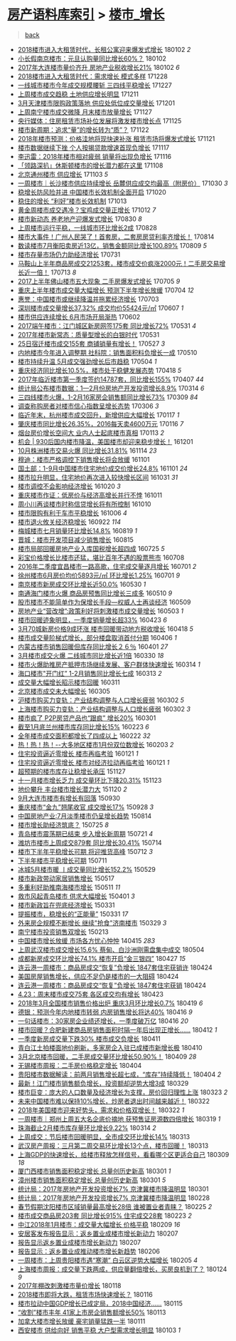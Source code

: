 [房产语料库索引](../../README.md)  > [楼市_增长](楼市_增长.md)
====
> [back](../README.md)

- [2018楼市进入大租赁时代，长租公寓迎来爆发式增长](http://jkwz.applinzi.com/ittc/7054074281317630982.html#2018%E6%A5%BC%E5%B8%82%E8%BF%9B%E5%85%A5%E5%A4%A7%E7%A7%9F%E8%B5%81%E6%97%B6%E4%BB%A3%EF%BC%8C%E9%95%BF%E7%A7%9F%E5%85%AC%E5%AF%93%E8%BF%8E%E6%9D%A5%E7%88%86%E5%8F%91%E5%BC%8F%E5%A2%9E%E9%95%BF) 180102 *2* 
- [小长假南京楼市：元旦认购量同比增长60%？](http://jkwz.applinzi.com/ittc/7054022086903727111.html#%E5%B0%8F%E9%95%BF%E5%81%87%E5%8D%97%E4%BA%AC%E6%A5%BC%E5%B8%82%EF%BC%9A%E5%85%83%E6%97%A6%E8%AE%A4%E8%B4%AD%E9%87%8F%E5%90%8C%E6%AF%94%E5%A2%9E%E9%95%BF60%25%EF%BC%9F) 180102  
- [2017年大连楼市量价齐升 房地产业税收增长21%](http://jkwz.applinzi.com/ittc/7053980449917895690.html#2017%E5%B9%B4%E5%A4%A7%E8%BF%9E%E6%A5%BC%E5%B8%82%E9%87%8F%E4%BB%B7%E9%BD%90%E5%8D%87+%E6%88%BF%E5%9C%B0%E4%BA%A7%E4%B8%9A%E7%A8%8E%E6%94%B6%E5%A2%9E%E9%95%BF21%25) 180102 *6* 
- [2018楼市进入大租赁时代：需求增长 模式多样](http://jkwz.applinzi.com/ittc/7052023095756325904.html#2018%E6%A5%BC%E5%B8%82%E8%BF%9B%E5%85%A5%E5%A4%A7%E7%A7%9F%E8%B5%81%E6%97%B6%E4%BB%A3%EF%BC%9A%E9%9C%80%E6%B1%82%E5%A2%9E%E9%95%BF+%E6%A8%A1%E5%BC%8F%E5%A4%9A%E6%A0%B7) 171228  
- [一线城市楼市今年成交规模腰斩 三四线平稳增长](http://jkwz.applinzi.com/ittc/7051688139037344784.html#%E4%B8%80%E7%BA%BF%E5%9F%8E%E5%B8%82%E6%A5%BC%E5%B8%82%E4%BB%8A%E5%B9%B4%E6%88%90%E4%BA%A4%E8%A7%84%E6%A8%A1%E8%85%B0%E6%96%A9+%E4%B8%89%E5%9B%9B%E7%BA%BF%E5%B9%B3%E7%A8%B3%E5%A2%9E%E9%95%BF) 171227  
- [上周楼市成交趋稳 土地供应增长明显](http://jkwz.applinzi.com/ittc/7045746081512555536.html#%E4%B8%8A%E5%91%A8%E6%A5%BC%E5%B8%82%E6%88%90%E4%BA%A4%E8%B6%8B%E7%A8%B3+%E5%9C%9F%E5%9C%B0%E4%BE%9B%E5%BA%94%E5%A2%9E%E9%95%BF%E6%98%8E%E6%98%BE) 171211  
- [3月天津楼市限购政策落地 供应处低位成交量增长](http://jkwz.applinzi.com/ittc/7042107480052597776.html#3%E6%9C%88%E5%A4%A9%E6%B4%A5%E6%A5%BC%E5%B8%82%E9%99%90%E8%B4%AD%E6%94%BF%E7%AD%96%E8%90%BD%E5%9C%B0+%E4%BE%9B%E5%BA%94%E5%A4%84%E4%BD%8E%E4%BD%8D%E6%88%90%E4%BA%A4%E9%87%8F%E5%A2%9E%E9%95%BF) 171201  
- [上周南宁楼市成交微降 月末楼市放量增长](http://jkwz.applinzi.com/ittc/7040681254842795024.html#%E4%B8%8A%E5%91%A8%E5%8D%97%E5%AE%81%E6%A5%BC%E5%B8%82%E6%88%90%E4%BA%A4%E5%BE%AE%E9%99%8D+%E6%9C%88%E6%9C%AB%E6%A5%BC%E5%B8%82%E6%94%BE%E9%87%8F%E5%A2%9E%E9%95%BF) 171127  
- [央行媒体：住房租赁市场补位发展将激发楼市增长点](http://jkwz.applinzi.com/ittc/7039791612043985937.html#%E5%A4%AE%E8%A1%8C%E5%AA%92%E4%BD%93%EF%BC%9A%E4%BD%8F%E6%88%BF%E7%A7%9F%E8%B5%81%E5%B8%82%E5%9C%BA%E8%A1%A5%E4%BD%8D%E5%8F%91%E5%B1%95%E5%B0%86%E6%BF%80%E5%8F%91%E6%A5%BC%E5%B8%82%E5%A2%9E%E9%95%BF%E7%82%B9) 171125  
- [楼市新周期：追求“量”的增长转为“质”？](http://jkwz.applinzi.com/ittc/7038711301361107984.html#%E6%A5%BC%E5%B8%82%E6%96%B0%E5%91%A8%E6%9C%9F%EF%BC%9A%E8%BF%BD%E6%B1%82%E2%80%9C%E9%87%8F%E2%80%9D%E7%9A%84%E5%A2%9E%E9%95%BF%E8%BD%AC%E4%B8%BA%E2%80%9C%E8%B4%A8%E2%80%9D%EF%BC%9F) 171122  
- [2018年楼市预测：价格洼地将现快速补涨 租赁市场将爆发式增长](http://jkwz.applinzi.com/ittc/7038459238836339728.html#2018%E5%B9%B4%E6%A5%BC%E5%B8%82%E9%A2%84%E6%B5%8B%EF%BC%9A%E4%BB%B7%E6%A0%BC%E6%B4%BC%E5%9C%B0%E5%B0%86%E7%8E%B0%E5%BF%AB%E9%80%9F%E8%A1%A5%E6%B6%A8+%E7%A7%9F%E8%B5%81%E5%B8%82%E5%9C%BA%E5%B0%86%E7%88%86%E5%8F%91%E5%BC%8F%E5%A2%9E%E9%95%BF) 171121  
- [楼市数据继续下挫 个人按揭贷款增速首现负增长](http://jkwz.applinzi.com/ittc/7036880069040014353.html#%E6%A5%BC%E5%B8%82%E6%95%B0%E6%8D%AE%E7%BB%A7%E7%BB%AD%E4%B8%8B%E6%8C%AB+%E4%B8%AA%E4%BA%BA%E6%8C%89%E6%8F%AD%E8%B4%B7%E6%AC%BE%E5%A2%9E%E9%80%9F%E9%A6%96%E7%8E%B0%E8%B4%9F%E5%A2%9E%E9%95%BF) 171117  
- [李迅雷：2018年楼市相对疲弱 销量将出现负增长](http://jkwz.applinzi.com/ittc/7036644724205683728.html#%E6%9D%8E%E8%BF%85%E9%9B%B7%EF%BC%9A2018%E5%B9%B4%E6%A5%BC%E5%B8%82%E7%9B%B8%E5%AF%B9%E7%96%B2%E5%BC%B1+%E9%94%80%E9%87%8F%E5%B0%86%E5%87%BA%E7%8E%B0%E8%B4%9F%E5%A2%9E%E9%95%BF) 171116  
- [「领路深扒」休斯顿楼市的增长潜力都在这里](http://jkwz.applinzi.com/ittc/7033619998101210128.html#%E3%80%8C%E9%A2%86%E8%B7%AF%E6%B7%B1%E6%89%92%E3%80%8D%E4%BC%91%E6%96%AF%E9%A1%BF%E6%A5%BC%E5%B8%82%E7%9A%84%E5%A2%9E%E9%95%BF%E6%BD%9C%E5%8A%9B%E9%83%BD%E5%9C%A8%E8%BF%99%E9%87%8C) 171108  
- [北京通州楼市  供应增长](http://jkwz.applinzi.com/ittc/7031500042442114064.html#%E5%8C%97%E4%BA%AC%E9%80%9A%E5%B7%9E%E6%A5%BC%E5%B8%82++%E4%BE%9B%E5%BA%94%E5%A2%9E%E9%95%BF) 171103 *5* 
- [一周楼市｜长沙楼市供应持续增长 岳麓供应成交均最高（附房价）](http://jkwz.applinzi.com/ittc/7030323253984363536.html#%E4%B8%80%E5%91%A8%E6%A5%BC%E5%B8%82%EF%BD%9C%E9%95%BF%E6%B2%99%E6%A5%BC%E5%B8%82%E4%BE%9B%E5%BA%94%E6%8C%81%E7%BB%AD%E5%A2%9E%E9%95%BF+%E5%B2%B3%E9%BA%93%E4%BE%9B%E5%BA%94%E6%88%90%E4%BA%A4%E5%9D%87%E6%9C%80%E9%AB%98%EF%BC%88%E9%99%84%E6%88%BF%E4%BB%B7%EF%BC%89) 171030 *3* 
- [稳增长防风险并进 中国楼市长效机制全面开启](http://jkwz.applinzi.com/ittc/7026478872701436944.html#%E7%A8%B3%E5%A2%9E%E9%95%BF%E9%98%B2%E9%A3%8E%E9%99%A9%E5%B9%B6%E8%BF%9B+%E4%B8%AD%E5%9B%BD%E6%A5%BC%E5%B8%82%E9%95%BF%E6%95%88%E6%9C%BA%E5%88%B6%E5%85%A8%E9%9D%A2%E5%BC%80%E5%90%AF) 171020  
- [稳住的增长 “利好”楼市长效机制](http://jkwz.applinzi.com/ittc/7024066237947184145.html#%E7%A8%B3%E4%BD%8F%E7%9A%84%E5%A2%9E%E9%95%BF+%E2%80%9C%E5%88%A9%E5%A5%BD%E2%80%9D%E6%A5%BC%E5%B8%82%E9%95%BF%E6%95%88%E6%9C%BA%E5%88%B6) 171013  
- [黄金周楼市成交遇冷？宝鸡成交量正增长](http://jkwz.applinzi.com/ittc/7023559124535739409.html#%E9%BB%84%E9%87%91%E5%91%A8%E6%A5%BC%E5%B8%82%E6%88%90%E4%BA%A4%E9%81%87%E5%86%B7%EF%BC%9F%E5%AE%9D%E9%B8%A1%E6%88%90%E4%BA%A4%E9%87%8F%E6%AD%A3%E5%A2%9E%E9%95%BF) 171012 *7* 
- [楼市新动态 养老地产迎爆发式增长](http://jkwz.applinzi.com/ittc/7007535317819851793.html#%E6%A5%BC%E5%B8%82%E6%96%B0%E5%8A%A8%E6%80%81+%E5%85%BB%E8%80%81%E5%9C%B0%E4%BA%A7%E8%BF%8E%E7%88%86%E5%8F%91%E5%BC%8F%E5%A2%9E%E9%95%BF) 170830 *8* 
- [上周楼市运行平稳，一线城市环比增长2成](http://jkwz.applinzi.com/ittc/7006787215894774801.html#%E4%B8%8A%E5%91%A8%E6%A5%BC%E5%B8%82%E8%BF%90%E8%A1%8C%E5%B9%B3%E7%A8%B3%EF%BC%8C%E4%B8%80%E7%BA%BF%E5%9F%8E%E5%B8%82%E7%8E%AF%E6%AF%94%E5%A2%9E%E9%95%BF2%E6%88%90) 170828  
- [楼市大事件！广州人民哭了！首套房，二套房房贷利率齐增长！](http://jkwz.applinzi.com/ittc/7001677928520483856.html#%E6%A5%BC%E5%B8%82%E5%A4%A7%E4%BA%8B%E4%BB%B6%EF%BC%81%E5%B9%BF%E5%B7%9E%E4%BA%BA%E6%B0%91%E5%93%AD%E4%BA%86%EF%BC%81%E9%A6%96%E5%A5%97%E6%88%BF%EF%BC%8C%E4%BA%8C%E5%A5%97%E6%88%BF%E6%88%BF%E8%B4%B7%E5%88%A9%E7%8E%87%E9%BD%90%E5%A2%9E%E9%95%BF%EF%BC%81) 170814  
- [数读楼市7月衡阳卖房近13亿，销售金额同比增长100.89%](http://jkwz.applinzi.com/ittc/6999849833677194256.html#%E6%95%B0%E8%AF%BB%E6%A5%BC%E5%B8%827%E6%9C%88%E8%A1%A1%E9%98%B3%E5%8D%96%E6%88%BF%E8%BF%9113%E4%BA%BF%EF%BC%8C%E9%94%80%E5%94%AE%E9%87%91%E9%A2%9D%E5%90%8C%E6%AF%94%E5%A2%9E%E9%95%BF100.89%25) 170809 *5* 
- [楼市存量市场仍力助经济增长](http://jkwz.applinzi.com/ittc/6996593972137690128.html#%E6%A5%BC%E5%B8%82%E5%AD%98%E9%87%8F%E5%B8%82%E5%9C%BA%E4%BB%8D%E5%8A%9B%E5%8A%A9%E7%BB%8F%E6%B5%8E%E5%A2%9E%E9%95%BF) 170731  
- [马鞍山上半年商品房成交21253套，楼市成交价疯涨2000元！二手房交易增长近一倍！](http://jkwz.applinzi.com/ittc/6989762796165006353.html#%E9%A9%AC%E9%9E%8D%E5%B1%B1%E4%B8%8A%E5%8D%8A%E5%B9%B4%E5%95%86%E5%93%81%E6%88%BF%E6%88%90%E4%BA%A421253%E5%A5%97%EF%BC%8C%E6%A5%BC%E5%B8%82%E6%88%90%E4%BA%A4%E4%BB%B7%E7%96%AF%E6%B6%A82000%E5%85%83%EF%BC%81%E4%BA%8C%E6%89%8B%E6%88%BF%E4%BA%A4%E6%98%93%E5%A2%9E%E9%95%BF%E8%BF%91%E4%B8%80%E5%80%8D%EF%BC%81) 170713 *8* 
- [2017上半年佛山楼市五大现象 二手房爆发式增长](http://jkwz.applinzi.com/ittc/6986705945085084688.html#2017%E4%B8%8A%E5%8D%8A%E5%B9%B4%E4%BD%9B%E5%B1%B1%E6%A5%BC%E5%B8%82%E4%BA%94%E5%A4%A7%E7%8E%B0%E8%B1%A1+%E4%BA%8C%E6%89%8B%E6%88%BF%E7%88%86%E5%8F%91%E5%BC%8F%E5%A2%9E%E9%95%BF) 170705 *9* 
- [重庆上半年楼市成交量大幅增长 预测下半年增长放缓](http://jkwz.applinzi.com/ittc/6986478747401061380.html#%E9%87%8D%E5%BA%86%E4%B8%8A%E5%8D%8A%E5%B9%B4%E6%A5%BC%E5%B8%82%E6%88%90%E4%BA%A4%E9%87%8F%E5%A4%A7%E5%B9%85%E5%A2%9E%E9%95%BF+%E9%A2%84%E6%B5%8B%E4%B8%8B%E5%8D%8A%E5%B9%B4%E5%A2%9E%E9%95%BF%E6%94%BE%E7%BC%93) 170704 *12* 
- [惠誉：中国楼市或继续降温并拖累经济增长](http://jkwz.applinzi.com/ittc/6986031082968187908.html#%E6%83%A0%E8%AA%89%EF%BC%9A%E4%B8%AD%E5%9B%BD%E6%A5%BC%E5%B8%82%E6%88%96%E7%BB%A7%E7%BB%AD%E9%99%8D%E6%B8%A9%E5%B9%B6%E6%8B%96%E7%B4%AF%E7%BB%8F%E6%B5%8E%E5%A2%9E%E9%95%BF) 170703  
- [深圳楼市成交量增长37.32% 成交均价55424元/㎡](http://jkwz.applinzi.com/ittc/6976384730181141508.html#%E6%B7%B1%E5%9C%B3%E6%A5%BC%E5%B8%82%E6%88%90%E4%BA%A4%E9%87%8F%E5%A2%9E%E9%95%BF37.32%25+%E6%88%90%E4%BA%A4%E5%9D%87%E4%BB%B755424%E5%85%83%2F%E3%8E%A1) 170607 *1* 
- [楼市供应连续增长 6月市场开局渐热](http://jkwz.applinzi.com/ittc/6974493981751641093.html#%E6%A5%BC%E5%B8%82%E4%BE%9B%E5%BA%94%E8%BF%9E%E7%BB%AD%E5%A2%9E%E9%95%BF+6%E6%9C%88%E5%B8%82%E5%9C%BA%E5%BC%80%E5%B1%80%E6%B8%90%E7%83%AD) 170602  
- [2017端午楼市：江门城区新房网签175套 同比增长72%](http://jkwz.applinzi.com/ittc/6973861222511281156.html#2017%E7%AB%AF%E5%8D%88%E6%A5%BC%E5%B8%82%EF%BC%9A%E6%B1%9F%E9%97%A8%E5%9F%8E%E5%8C%BA%E6%96%B0%E6%88%BF%E7%BD%91%E7%AD%BE175%E5%A5%97+%E5%90%8C%E6%AF%94%E5%A2%9E%E9%95%BF72%25) 170531 *4* 
- [2017年楼市新常态：质量型增长的白银时代](http://jkwz.applinzi.com/ittc/6973655023362769924.html#2017%E5%B9%B4%E6%A5%BC%E5%B8%82%E6%96%B0%E5%B8%B8%E6%80%81%EF%BC%9A%E8%B4%A8%E9%87%8F%E5%9E%8B%E5%A2%9E%E9%95%BF%E7%9A%84%E7%99%BD%E9%93%B6%E6%97%B6%E4%BB%A3) 170531  
- [25日宿迁楼市成交155套 商铺销量有增长！](http://jkwz.applinzi.com/ittc/6972274803347031044.html#25%E6%97%A5%E5%AE%BF%E8%BF%81%E6%A5%BC%E5%B8%82%E6%88%90%E4%BA%A4155%E5%A5%97+%E5%95%86%E9%93%BA%E9%94%80%E9%87%8F%E6%9C%89%E5%A2%9E%E9%95%BF%EF%BC%81) 170527 *3* 
- [内地楼市今年进入调整期 社科院：销售面积料负增长一成](http://jkwz.applinzi.com/ittc/6965964422446056452.html#%E5%86%85%E5%9C%B0%E6%A5%BC%E5%B8%82%E4%BB%8A%E5%B9%B4%E8%BF%9B%E5%85%A5%E8%B0%83%E6%95%B4%E6%9C%9F+%E7%A4%BE%E7%A7%91%E9%99%A2%EF%BC%9A%E9%94%80%E5%94%AE%E9%9D%A2%E7%A7%AF%E6%96%99%E8%B4%9F%E5%A2%9E%E9%95%BF%E4%B8%80%E6%88%90) 170510  
- [楼市持续升温 5月成交强劲增长后市趋稳](http://jkwz.applinzi.com/ittc/6963809792110887941.html#%E6%A5%BC%E5%B8%82%E6%8C%81%E7%BB%AD%E5%8D%87%E6%B8%A9+5%E6%9C%88%E6%88%90%E4%BA%A4%E5%BC%BA%E5%8A%B2%E5%A2%9E%E9%95%BF%E5%90%8E%E5%B8%82%E8%B6%8B%E7%A8%B3) 170504 *1* 
- [重庆经济同比增长10.5%，楼市处于稳健发展态势](http://jkwz.applinzi.com/ittc/6957835453272163333.html#%E9%87%8D%E5%BA%86%E7%BB%8F%E6%B5%8E%E5%90%8C%E6%AF%94%E5%A2%9E%E9%95%BF10.5%25%EF%BC%8C%E6%A5%BC%E5%B8%82%E5%A4%84%E4%BA%8E%E7%A8%B3%E5%81%A5%E5%8F%91%E5%B1%95%E6%80%81%E5%8A%BF) 170418 *5* 
- [2017年临沂楼市第一季度签约14787套，同比增长155%](http://jkwz.applinzi.com/ittc/6953819507465389061.html#2017%E5%B9%B4%E4%B8%B4%E6%B2%82%E6%A5%BC%E5%B8%82%E7%AC%AC%E4%B8%80%E5%AD%A3%E5%BA%A6%E7%AD%BE%E7%BA%A614787%E5%A5%97%EF%BC%8C%E5%90%8C%E6%AF%94%E5%A2%9E%E9%95%BF155%25) 170407 *44* 
- [统计局公布楼市数据：1—2月份房地产开发投资增长8.9%](http://jkwz.applinzi.com/ittc/6944858149994628101.html#%E7%BB%9F%E8%AE%A1%E5%B1%80%E5%85%AC%E5%B8%83%E6%A5%BC%E5%B8%82%E6%95%B0%E6%8D%AE%EF%BC%9A1%E2%80%942%E6%9C%88%E4%BB%BD%E6%88%BF%E5%9C%B0%E4%BA%A7%E5%BC%80%E5%8F%91%E6%8A%95%E8%B5%84%E5%A2%9E%E9%95%BF8.9%25) 170314 *6* 
- [三四线楼市火爆，1-2月16家房企销售额同比增长73%](http://jkwz.applinzi.com/ittc/6943039721252062213.html#%E4%B8%89%E5%9B%9B%E7%BA%BF%E6%A5%BC%E5%B8%82%E7%81%AB%E7%88%86%EF%BC%8C1-2%E6%9C%8816%E5%AE%B6%E6%88%BF%E4%BC%81%E9%94%80%E5%94%AE%E9%A2%9D%E5%90%8C%E6%AF%94%E5%A2%9E%E9%95%BF73%25) 170309 *84* 
- [调查称购房者对楼市信心指数呈增长态势](http://jkwz.applinzi.com/ittc/6941981966625932293.html#%E8%B0%83%E6%9F%A5%E7%A7%B0%E8%B4%AD%E6%88%BF%E8%80%85%E5%AF%B9%E6%A5%BC%E5%B8%82%E4%BF%A1%E5%BF%83%E6%8C%87%E6%95%B0%E5%91%88%E5%A2%9E%E9%95%BF%E6%80%81%E5%8A%BF) 170306 *3* 
- [临近年末，杭州楼市成交回升，新增供应大幅增长](http://jkwz.applinzi.com/ittc/6924157919003411461.html#%E4%B8%B4%E8%BF%91%E5%B9%B4%E6%9C%AB%EF%BC%8C%E6%9D%AD%E5%B7%9E%E6%A5%BC%E5%B8%82%E6%88%90%E4%BA%A4%E5%9B%9E%E5%8D%87%EF%BC%8C%E6%96%B0%E5%A2%9E%E4%BE%9B%E5%BA%94%E5%A4%A7%E5%B9%85%E5%A2%9E%E9%95%BF) 170117 *1* 
- [肇庆楼市同比增长26.35%，2016每天卖4600万元](http://jkwz.applinzi.com/ittc/6923804226143912964.html#%E8%82%87%E5%BA%86%E6%A5%BC%E5%B8%82%E5%90%8C%E6%AF%94%E5%A2%9E%E9%95%BF26.35%25%EF%BC%8C2016%E6%AF%8F%E5%A4%A9%E5%8D%964600%E4%B8%87%E5%85%83) 170116 *7* 
- [烟台房价增长空间大 业内人士起底楼市真相](http://jkwz.applinzi.com/ittc/6922561365540865029.html#%E7%83%9F%E5%8F%B0%E6%88%BF%E4%BB%B7%E5%A2%9E%E9%95%BF%E7%A9%BA%E9%97%B4%E5%A4%A7+%E4%B8%9A%E5%86%85%E4%BA%BA%E5%A3%AB%E8%B5%B7%E5%BA%95%E6%A5%BC%E5%B8%82%E7%9C%9F%E7%9B%B8) 170113 *2* 
- [机会 | 930后国内楼市降温，美国楼市却迎来稳步增长！](http://jkwz.applinzi.com/ittc/6906719248507732996.html#%E6%9C%BA%E4%BC%9A+%7C+930%E5%90%8E%E5%9B%BD%E5%86%85%E6%A5%BC%E5%B8%82%E9%99%8D%E6%B8%A9%EF%BC%8C%E7%BE%8E%E5%9B%BD%E6%A5%BC%E5%B8%82%E5%8D%B4%E8%BF%8E%E6%9D%A5%E7%A8%B3%E6%AD%A5%E5%A2%9E%E9%95%BF%EF%BC%81) 161201  
- [10月株洲楼市交易火爆 同比增长31.81%](http://jkwz.applinzi.com/ittc/6900272590299333637.html#10%E6%9C%88%E6%A0%AA%E6%B4%B2%E6%A5%BC%E5%B8%82%E4%BA%A4%E6%98%93%E7%81%AB%E7%88%86+%E5%90%8C%E6%AF%94%E5%A2%9E%E9%95%BF31.81%25) 161114 *23* 
- [穆迪：楼市严格调控下销售增长将会放缓](http://jkwz.applinzi.com/ittc/6895597520020833284.html#%E7%A9%86%E8%BF%AA%EF%BC%9A%E6%A5%BC%E5%B8%82%E4%B8%A5%E6%A0%BC%E8%B0%83%E6%8E%A7%E4%B8%8B%E9%94%80%E5%94%AE%E5%A2%9E%E9%95%BF%E5%B0%86%E4%BC%9A%E6%94%BE%E7%BC%93) 161101  
- [国土部：1-9月中国楼市住宅地价成交价增长24.8%](http://jkwz.applinzi.com/ittc/6895491454373200901.html#%E5%9B%BD%E5%9C%9F%E9%83%A8%EF%BC%9A1-9%E6%9C%88%E4%B8%AD%E5%9B%BD%E6%A5%BC%E5%B8%82%E4%BD%8F%E5%AE%85%E5%9C%B0%E4%BB%B7%E6%88%90%E4%BA%A4%E4%BB%B7%E5%A2%9E%E9%95%BF24.8%25) 161101 *24* 
- [楼市拉升明显，住宅地价再次进入较快增长区间](http://jkwz.applinzi.com/ittc/6895156770502083588.html#%E6%A5%BC%E5%B8%82%E6%8B%89%E5%8D%87%E6%98%8E%E6%98%BE%EF%BC%8C%E4%BD%8F%E5%AE%85%E5%9C%B0%E4%BB%B7%E5%86%8D%E6%AC%A1%E8%BF%9B%E5%85%A5%E8%BE%83%E5%BF%AB%E5%A2%9E%E9%95%BF%E5%8C%BA%E9%97%B4) 161031 *31* 
- [楼市调控不会影响经济增长](http://jkwz.applinzi.com/ittc/6890971153815831556.html#%E6%A5%BC%E5%B8%82%E8%B0%83%E6%8E%A7%E4%B8%8D%E4%BC%9A%E5%BD%B1%E5%93%8D%E7%BB%8F%E6%B5%8E%E5%A2%9E%E9%95%BF) 161020 *3* 
- [重庆楼市作证：低房价与经济高增长并行不悖](http://jkwz.applinzi.com/ittc/6887761662110598149.html#%E9%87%8D%E5%BA%86%E6%A5%BC%E5%B8%82%E4%BD%9C%E8%AF%81%EF%BC%9A%E4%BD%8E%E6%88%BF%E4%BB%B7%E4%B8%8E%E7%BB%8F%E6%B5%8E%E9%AB%98%E5%A2%9E%E9%95%BF%E5%B9%B6%E8%A1%8C%E4%B8%8D%E6%82%96) 161011  
- [周小川再谈楼市时称信贷增长将有所控制](http://jkwz.applinzi.com/ittc/6887213158149653509.html#%E5%91%A8%E5%B0%8F%E5%B7%9D%E5%86%8D%E8%B0%88%E6%A5%BC%E5%B8%82%E6%97%B6%E7%A7%B0%E4%BF%A1%E8%B4%B7%E5%A2%9E%E9%95%BF%E5%B0%86%E6%9C%89%E6%89%80%E6%8E%A7%E5%88%B6) 161010  
- [楼市限购有利于车市平稳增长](http://jkwz.applinzi.com/ittc/6885916094199497732.html#%E6%A5%BC%E5%B8%82%E9%99%90%E8%B4%AD%E6%9C%89%E5%88%A9%E4%BA%8E%E8%BD%A6%E5%B8%82%E5%B9%B3%E7%A8%B3%E5%A2%9E%E9%95%BF) 161006 *4* 
- [楼市退火攸关经济稳增长](http://jkwz.applinzi.com/ittc/6880502917328536580.html#%E6%A5%BC%E5%B8%82%E9%80%80%E7%81%AB%E6%94%B8%E5%85%B3%E7%BB%8F%E6%B5%8E%E7%A8%B3%E5%A2%9E%E9%95%BF) 160922 *114* 
- [梅城楼市七月销量环比增长14.8%](http://jkwz.applinzi.com/ittc/6868219019924079620.html#%E6%A2%85%E5%9F%8E%E6%A5%BC%E5%B8%82%E4%B8%83%E6%9C%88%E9%94%80%E9%87%8F%E7%8E%AF%E6%AF%94%E5%A2%9E%E9%95%BF14.8%25) 160819 *1* 
- [晋城：楼市开发项目减少销售增长](http://jkwz.applinzi.com/ittc/6866603696313598981.html#%E6%99%8B%E5%9F%8E%EF%BC%9A%E6%A5%BC%E5%B8%82%E5%BC%80%E5%8F%91%E9%A1%B9%E7%9B%AE%E5%87%8F%E5%B0%91%E9%94%80%E5%94%AE%E5%A2%9E%E9%95%BF) 160815  
- [楼市局部回暖房地产业入库国税增长超四成](http://jkwz.applinzi.com/ittc/6858786942099129349.html#%E6%A5%BC%E5%B8%82%E5%B1%80%E9%83%A8%E5%9B%9E%E6%9A%96%E6%88%BF%E5%9C%B0%E4%BA%A7%E4%B8%9A%E5%85%A5%E5%BA%93%E5%9B%BD%E7%A8%8E%E5%A2%9E%E9%95%BF%E8%B6%85%E5%9B%9B%E6%88%90) 160725 *5* 
- [彩宝价格增长比楼市还猛，堪比百年不遇的股票熊市](http://jkwz.applinzi.com/ittc/6852512379761591301.html#%E5%BD%A9%E5%AE%9D%E4%BB%B7%E6%A0%BC%E5%A2%9E%E9%95%BF%E6%AF%94%E6%A5%BC%E5%B8%82%E8%BF%98%E7%8C%9B%EF%BC%8C%E5%A0%AA%E6%AF%94%E7%99%BE%E5%B9%B4%E4%B8%8D%E9%81%87%E7%9A%84%E8%82%A1%E7%A5%A8%E7%86%8A%E5%B8%82) 160708  
- [2016年二季度宜昌楼市一路高歌，住宅成交量逐月增长](http://jkwz.applinzi.com/ittc/6849931384701060101.html#2016%E5%B9%B4%E4%BA%8C%E5%AD%A3%E5%BA%A6%E5%AE%9C%E6%98%8C%E6%A5%BC%E5%B8%82%E4%B8%80%E8%B7%AF%E9%AB%98%E6%AD%8C%EF%BC%8C%E4%BD%8F%E5%AE%85%E6%88%90%E4%BA%A4%E9%87%8F%E9%80%90%E6%9C%88%E5%A2%9E%E9%95%BF) 160701 *2* 
- [徐州楼市6月房价均价5893元/㎡ 环比增长1.25%](http://jkwz.applinzi.com/ittc/6849847617080787973.html#%E5%BE%90%E5%B7%9E%E6%A5%BC%E5%B8%826%E6%9C%88%E6%88%BF%E4%BB%B7%E5%9D%87%E4%BB%B75893%E5%85%83%2F%E3%8E%A1+%E7%8E%AF%E6%AF%94%E5%A2%9E%E9%95%BF1.25%25) 160701 *9* 
- [南京楼市新房成交环比增长近50.0%](http://jkwz.applinzi.com/ittc/6838083323565704196.html#%E5%8D%97%E4%BA%AC%E6%A5%BC%E5%B8%82%E6%96%B0%E6%88%BF%E6%88%90%E4%BA%A4%E7%8E%AF%E6%AF%94%E5%A2%9E%E9%95%BF%E8%BF%9150.0%25) 160530 *1* 
- [南通海门楼市火爆 商品房预售同比增长三成多](http://jkwz.applinzi.com/ittc/6830584649994470405.html#%E5%8D%97%E9%80%9A%E6%B5%B7%E9%97%A8%E6%A5%BC%E5%B8%82%E7%81%AB%E7%88%86+%E5%95%86%E5%93%81%E6%88%BF%E9%A2%84%E5%94%AE%E5%90%8C%E6%AF%94%E5%A2%9E%E9%95%BF%E4%B8%89%E6%88%90%E5%A4%9A) 160510 *9* 
- [股市楼市不能简单作为保增长手段—权威人士再谈经济](http://jkwz.applinzi.com/ittc/6830295871107105797.html#%E8%82%A1%E5%B8%82%E6%A5%BC%E5%B8%82%E4%B8%8D%E8%83%BD%E7%AE%80%E5%8D%95%E4%BD%9C%E4%B8%BA%E4%BF%9D%E5%A2%9E%E9%95%BF%E6%89%8B%E6%AE%B5%E2%80%94%E6%9D%83%E5%A8%81%E4%BA%BA%E5%A3%AB%E5%86%8D%E8%B0%88%E7%BB%8F%E6%B5%8E) 160509  
- [房地产业“营改增”:政策利好将刺激楼市成交量增长](http://jkwz.applinzi.com/ittc/6827912227172385797.html#%E6%88%BF%E5%9C%B0%E4%BA%A7%E4%B8%9A%E2%80%9C%E8%90%A5%E6%94%B9%E5%A2%9E%E2%80%9D%3A%E6%94%BF%E7%AD%96%E5%88%A9%E5%A5%BD%E5%B0%86%E5%88%BA%E6%BF%80%E6%A5%BC%E5%B8%82%E6%88%90%E4%BA%A4%E9%87%8F%E5%A2%9E%E9%95%BF) 160503 *1* 
- [楼市回暖迹象明显，一季度销量增长超33%](http://jkwz.applinzi.com/ittc/6824062690787853316.html#%E6%A5%BC%E5%B8%82%E5%9B%9E%E6%9A%96%E8%BF%B9%E8%B1%A1%E6%98%8E%E6%98%BE%EF%BC%8C%E4%B8%80%E5%AD%A3%E5%BA%A6%E9%94%80%E9%87%8F%E5%A2%9E%E9%95%BF%E8%B6%8533%25) 160423 *6* 
- [3月70城新房价格9成环涨 楼市回暖带动地方税收增长](http://jkwz.applinzi.com/ittc/6822456456808760324.html#3%E6%9C%8870%E5%9F%8E%E6%96%B0%E6%88%BF%E4%BB%B7%E6%A0%BC9%E6%88%90%E7%8E%AF%E6%B6%A8+%E6%A5%BC%E5%B8%82%E5%9B%9E%E6%9A%96%E5%B8%A6%E5%8A%A8%E5%9C%B0%E6%96%B9%E7%A8%8E%E6%94%B6%E5%A2%9E%E9%95%BF) 160418 *5* 
- [楼市成交量阶梯式增长，部分楼盘取消首付分期](http://jkwz.applinzi.com/ittc/6817843886357480452.html#%E6%A5%BC%E5%B8%82%E6%88%90%E4%BA%A4%E9%87%8F%E9%98%B6%E6%A2%AF%E5%BC%8F%E5%A2%9E%E9%95%BF%EF%BC%8C%E9%83%A8%E5%88%86%E6%A5%BC%E7%9B%98%E5%8F%96%E6%B6%88%E9%A6%96%E4%BB%98%E5%88%86%E6%9C%9F) 160406 *1* 
- [内蒙古楼市销售回暖但库存同比增长２６％](http://jkwz.applinzi.com/ittc/6816055547736359941.html#%E5%86%85%E8%92%99%E5%8F%A4%E6%A5%BC%E5%B8%82%E9%94%80%E5%94%AE%E5%9B%9E%E6%9A%96%E4%BD%86%E5%BA%93%E5%AD%98%E5%90%8C%E6%AF%94%E5%A2%9E%E9%95%BF%EF%BC%92%EF%BC%96%EF%BC%85) 160401 *27* 
- [3月楼市成交火爆 二线城市同比增长近1倍](http://jkwz.applinzi.com/ittc/6815305852961424389.html#3%E6%9C%88%E6%A5%BC%E5%B8%82%E6%88%90%E4%BA%A4%E7%81%AB%E7%88%86+%E4%BA%8C%E7%BA%BF%E5%9F%8E%E5%B8%82%E5%90%8C%E6%AF%94%E5%A2%9E%E9%95%BF%E8%BF%911%E5%80%8D) 160330 *18* 
- [楼市火爆助推房产抵押市场继续发展、客户群体快速增长](http://jkwz.applinzi.com/ittc/6809523367304496132.html#%E6%A5%BC%E5%B8%82%E7%81%AB%E7%88%86%E5%8A%A9%E6%8E%A8%E6%88%BF%E4%BA%A7%E6%8A%B5%E6%8A%BC%E5%B8%82%E5%9C%BA%E7%BB%A7%E7%BB%AD%E5%8F%91%E5%B1%95%E3%80%81%E5%AE%A2%E6%88%B7%E7%BE%A4%E4%BD%93%E5%BF%AB%E9%80%9F%E5%A2%9E%E9%95%BF) 160314 *1* 
- [海口楼市&quot;开门红” 1-2月销售同比增长七成](http://jkwz.applinzi.com/ittc/6808957139687048196.html#%E6%B5%B7%E5%8F%A3%E6%A5%BC%E5%B8%82%26quot%3B%E5%BC%80%E9%97%A8%E7%BA%A2%E2%80%9D+1-2%E6%9C%88%E9%94%80%E5%94%AE%E5%90%8C%E6%AF%94%E5%A2%9E%E9%95%BF%E4%B8%83%E6%88%90) 160313 *2* 
- [成交量大幅增长昭示楼市回暖](http://jkwz.applinzi.com/ittc/6808420403940688900.html#%E6%88%90%E4%BA%A4%E9%87%8F%E5%A4%A7%E5%B9%85%E5%A2%9E%E9%95%BF%E6%98%AD%E7%A4%BA%E6%A5%BC%E5%B8%82%E5%9B%9E%E6%9A%96) 160311  
- [北京楼市成交未大幅增长](http://jkwz.applinzi.com/ittc/6805928924051670020.html#%E5%8C%97%E4%BA%AC%E6%A5%BC%E5%B8%82%E6%88%90%E4%BA%A4%E6%9C%AA%E5%A4%A7%E5%B9%85%E5%A2%9E%E9%95%BF) 160305  
- [沪楼市购买力变轨：产业结构调整与人口增长疲弱](http://jkwz.applinzi.com/ittc/6804890336656622596.html#%E6%B2%AA%E6%A5%BC%E5%B8%82%E8%B4%AD%E4%B9%B0%E5%8A%9B%E5%8F%98%E8%BD%A8%EF%BC%9A%E4%BA%A7%E4%B8%9A%E7%BB%93%E6%9E%84%E8%B0%83%E6%95%B4%E4%B8%8E%E4%BA%BA%E5%8F%A3%E5%A2%9E%E9%95%BF%E7%96%B2%E5%BC%B1) 160302 *5* 
- [上海楼市购买力变轨：产业结构调整与人口增长疲弱](http://jkwz.applinzi.com/ittc/6804833731357443077.html#%E4%B8%8A%E6%B5%B7%E6%A5%BC%E5%B8%82%E8%B4%AD%E4%B9%B0%E5%8A%9B%E5%8F%98%E8%BD%A8%EF%BC%9A%E4%BA%A7%E4%B8%9A%E7%BB%93%E6%9E%84%E8%B0%83%E6%95%B4%E4%B8%8E%E4%BA%BA%E5%8F%A3%E5%A2%9E%E9%95%BF%E7%96%B2%E5%BC%B1) 160302 *3* 
- [楼市疯了 P2P房贷产品也“跟疯” 增长20%](http://jkwz.applinzi.com/ittc/6804717757841015813.html#%E6%A5%BC%E5%B8%82%E7%96%AF%E4%BA%86+P2P%E6%88%BF%E8%B4%B7%E4%BA%A7%E5%93%81%E4%B9%9F%E2%80%9C%E8%B7%9F%E7%96%AF%E2%80%9D+%E5%A2%9E%E9%95%BF20%25) 160301  
- [截至1月底兰州楼市库存同比增长15%](http://jkwz.applinzi.com/ittc/6801908678458344452.html#%E6%88%AA%E8%87%B31%E6%9C%88%E5%BA%95%E5%85%B0%E5%B7%9E%E6%A5%BC%E5%B8%82%E5%BA%93%E5%AD%98%E5%90%8C%E6%AF%94%E5%A2%9E%E9%95%BF15%25) 160223 *6* 
- [全年楼市成交面积都增长了四成以上](http://jkwz.applinzi.com/ittc/6801514101037597700.html#%E5%85%A8%E5%B9%B4%E6%A5%BC%E5%B8%82%E6%88%90%E4%BA%A4%E9%9D%A2%E7%A7%AF%E9%83%BD%E5%A2%9E%E9%95%BF%E4%BA%86%E5%9B%9B%E6%88%90%E4%BB%A5%E4%B8%8A) 160222 *32* 
- [热！热！热！--大多地区楼市1月份双位数增长](http://jkwz.applinzi.com/ittc/6794647614473634820.html#%E7%83%AD%EF%BC%81%E7%83%AD%EF%BC%81%E7%83%AD%EF%BC%81--%E5%A4%A7%E5%A4%9A%E5%9C%B0%E5%8C%BA%E6%A5%BC%E5%B8%821%E6%9C%88%E4%BB%BD%E5%8F%8C%E4%BD%8D%E6%95%B0%E5%A2%9E%E9%95%BF) 160203 *2* 
- [住宅投资逼近零增长 楼市再临考验](http://jkwz.applinzi.com/ittc/6789705284570317829.html#%E4%BD%8F%E5%AE%85%E6%8A%95%E8%B5%84%E9%80%BC%E8%BF%91%E9%9B%B6%E5%A2%9E%E9%95%BF+%E6%A5%BC%E5%B8%82%E5%86%8D%E4%B8%B4%E8%80%83%E9%AA%8C) 160121 *1* 
- [住宅投资逼近零增长 楼市对经济拉动再临考验](http://jkwz.applinzi.com/ittc/6789678812476474372.html#%E4%BD%8F%E5%AE%85%E6%8A%95%E8%B5%84%E9%80%BC%E8%BF%91%E9%9B%B6%E5%A2%9E%E9%95%BF+%E6%A5%BC%E5%B8%82%E5%AF%B9%E7%BB%8F%E6%B5%8E%E6%8B%89%E5%8A%A8%E5%86%8D%E4%B8%B4%E8%80%83%E9%AA%8C) 160121 *1* 
- [超预期的楼市库存让稳增长承压](http://jkwz.applinzi.com/ittc/6769262575623865349.html#%E8%B6%85%E9%A2%84%E6%9C%9F%E7%9A%84%E6%A5%BC%E5%B8%82%E5%BA%93%E5%AD%98%E8%AE%A9%E7%A8%B3%E5%A2%9E%E9%95%BF%E6%89%BF%E5%8E%8B) 151127  
- [十一月楼市增长乏力 成交量环比下降20.31%](http://jkwz.applinzi.com/ittc/6767827937068057604.html#%E5%8D%81%E4%B8%80%E6%9C%88%E6%A5%BC%E5%B8%82%E5%A2%9E%E9%95%BF%E4%B9%8F%E5%8A%9B+%E6%88%90%E4%BA%A4%E9%87%8F%E7%8E%AF%E6%AF%94%E4%B8%8B%E9%99%8D20.31%25) 151123  
- [地价攀升 丰台楼市增长潜力大](http://jkwz.applinzi.com/ittc/6766580020663550981.html#%E5%9C%B0%E4%BB%B7%E6%94%80%E5%8D%87+%E4%B8%B0%E5%8F%B0%E6%A5%BC%E5%B8%82%E5%A2%9E%E9%95%BF%E6%BD%9C%E5%8A%9B%E5%A4%A7) 151120 *2* 
- [9月大连市楼市有增长有回落](http://jkwz.applinzi.com/ittc/6747829407029838853.html#9%E6%9C%88%E5%A4%A7%E8%BF%9E%E5%B8%82%E6%A5%BC%E5%B8%82%E6%9C%89%E5%A2%9E%E9%95%BF%E6%9C%89%E5%9B%9E%E8%90%BD) 150930  
- [重庆楼市“金九”翘尾收官 成交增长17%](http://jkwz.applinzi.com/ittc/6747132973788005380.html#%E9%87%8D%E5%BA%86%E6%A5%BC%E5%B8%82%E2%80%9C%E9%87%91%E4%B9%9D%E2%80%9D%E7%BF%98%E5%B0%BE%E6%94%B6%E5%AE%98+%E6%88%90%E4%BA%A4%E5%A2%9E%E9%95%BF17%25) 150928 *3* 
- [中国房地产业:7月淡季楼市仍呈增长趋势](http://jkwz.applinzi.com/ittc/547650615709944661.html#%E4%B8%AD%E5%9B%BD%E6%88%BF%E5%9C%B0%E4%BA%A7%E4%B8%9A%3A7%E6%9C%88%E6%B7%A1%E5%AD%A3%E6%A5%BC%E5%B8%82%E4%BB%8D%E5%91%88%E5%A2%9E%E9%95%BF%E8%B6%8B%E5%8A%BF) 150814  
- [楼市增长助经济筑底？](http://jkwz.applinzi.com/ittc/547650615266676128.html#%E6%A5%BC%E5%B8%82%E5%A2%9E%E9%95%BF%E5%8A%A9%E7%BB%8F%E6%B5%8E%E7%AD%91%E5%BA%95%EF%BC%9F) 150725 *8* 
- [青岛楼市震荡期已结束 步入增长新周期](http://jkwz.applinzi.com/ittc/547650611431124102.html#%E9%9D%92%E5%B2%9B%E6%A5%BC%E5%B8%82%E9%9C%87%E8%8D%A1%E6%9C%9F%E5%B7%B2%E7%BB%93%E6%9D%9F+%E6%AD%A5%E5%85%A5%E5%A2%9E%E9%95%BF%E6%96%B0%E5%91%A8%E6%9C%9F) 150721 *4* 
- [潍坊市楼市上周成交879套 同比增长30.41%](http://jkwz.applinzi.com/ittc/547650614994619227.html#%E6%BD%8D%E5%9D%8A%E5%B8%82%E6%A5%BC%E5%B8%82%E4%B8%8A%E5%91%A8%E6%88%90%E4%BA%A4879%E5%A5%97+%E5%90%8C%E6%AF%94%E5%A2%9E%E9%95%BF30.41%25) 150714  
- [楼市下半年平稳增长可期 将迎推货高峰](http://jkwz.applinzi.com/ittc/547650615016118543.html#%E6%A5%BC%E5%B8%82%E4%B8%8B%E5%8D%8A%E5%B9%B4%E5%B9%B3%E7%A8%B3%E5%A2%9E%E9%95%BF%E5%8F%AF%E6%9C%9F+%E5%B0%86%E8%BF%8E%E6%8E%A8%E8%B4%A7%E9%AB%98%E5%B3%B0) 150712 *3* 
- [下半年楼市平稳增长可期](http://jkwz.applinzi.com/ittc/547650614985942843.html#%E4%B8%8B%E5%8D%8A%E5%B9%B4%E6%A5%BC%E5%B8%82%E5%B9%B3%E7%A8%B3%E5%A2%9E%E9%95%BF%E5%8F%AF%E6%9C%9F) 150711  
- [冰城5月楼市暖 丨成交量同比增长152.2%](http://jkwz.applinzi.com/ittc/547650611416463314.html#%E5%86%B0%E5%9F%8E5%E6%9C%88%E6%A5%BC%E5%B8%82%E6%9A%96+%E4%B8%A8%E6%88%90%E4%BA%A4%E9%87%8F%E5%90%8C%E6%AF%94%E5%A2%9E%E9%95%BF152.2%25) 150529  
- [楼市新政带动家居销售增长](http://jkwz.applinzi.com/ittc/547650611411707848.html#%E6%A5%BC%E5%B8%82%E6%96%B0%E6%94%BF%E5%B8%A6%E5%8A%A8%E5%AE%B6%E5%B1%85%E9%94%80%E5%94%AE%E5%A2%9E%E9%95%BF) 150517  
- [多重利好助推南海楼市增长](http://jkwz.applinzi.com/ittc/547650611405895224.html#%E5%A4%9A%E9%87%8D%E5%88%A9%E5%A5%BD%E5%8A%A9%E6%8E%A8%E5%8D%97%E6%B5%B7%E6%A5%BC%E5%B8%82%E5%A2%9E%E9%95%BF) 150511 *11* 
- [救市风起青岛楼市 供求大幅增长](http://jkwz.applinzi.com/ittc/547650611397936471.html#%E6%95%91%E5%B8%82%E9%A3%8E%E8%B5%B7%E9%9D%92%E5%B2%9B%E6%A5%BC%E5%B8%82+%E4%BE%9B%E6%B1%82%E5%A4%A7%E5%B9%85%E5%A2%9E%E9%95%BF) 150401 *3* 
- [楼市新政旨在兜底经济增长](http://jkwz.applinzi.com/ittc/547650611401907876.html#%E6%A5%BC%E5%B8%82%E6%96%B0%E6%94%BF%E6%97%A8%E5%9C%A8%E5%85%9C%E5%BA%95%E7%BB%8F%E6%B5%8E%E5%A2%9E%E9%95%BF) 150331  
- [提振楼市，稳增长的“正能量”](http://jkwz.applinzi.com/ittc/547650611401064056.html#%E6%8F%90%E6%8C%AF%E6%A5%BC%E5%B8%82%EF%BC%8C%E7%A8%B3%E5%A2%9E%E9%95%BF%E7%9A%84%E2%80%9C%E6%AD%A3%E8%83%BD%E9%87%8F%E2%80%9D) 150331 *17* 
- [外来房企规模不断增长 继续&quot;抢食&quot;济南楼市](http://jkwz.applinzi.com/ittc/547650611399698119.html#%E5%A4%96%E6%9D%A5%E6%88%BF%E4%BC%81%E8%A7%84%E6%A8%A1%E4%B8%8D%E6%96%AD%E5%A2%9E%E9%95%BF+%E7%BB%A7%E7%BB%AD%26quot%3B%E6%8A%A2%E9%A3%9F%26quot%3B%E6%B5%8E%E5%8D%97%E6%A5%BC%E5%B8%82) 150329 *3* 
- [南宁楼市投资销售双增长](http://jkwz.applinzi.com/ittc/547650611392317816.html#%E5%8D%97%E5%AE%81%E6%A5%BC%E5%B8%82%E6%8A%95%E8%B5%84%E9%94%80%E5%94%AE%E5%8F%8C%E5%A2%9E%E9%95%BF) 150213  
- [中国楼市增长放缓 市场各方忧心忡忡](http://jkwz.applinzi.com/ittc/547650611362302194.html#%E4%B8%AD%E5%9B%BD%E6%A5%BC%E5%B8%82%E5%A2%9E%E9%95%BF%E6%94%BE%E7%BC%93+%E5%B8%82%E5%9C%BA%E5%90%84%E6%96%B9%E5%BF%A7%E5%BF%83%E5%BF%A1%E5%BF%A1) 140415 *283* 
- [上周武汉楼市成交增长15.6% 蔡甸、白沙洲刚需盘集中成交](http://jkwz.applinzi.com/ittc/7099153625597346823.html#%E4%B8%8A%E5%91%A8%E6%AD%A6%E6%B1%89%E6%A5%BC%E5%B8%82%E6%88%90%E4%BA%A4%E5%A2%9E%E9%95%BF15.6%25+%E8%94%A1%E7%94%B8%E3%80%81%E7%99%BD%E6%B2%99%E6%B4%B2%E5%88%9A%E9%9C%80%E7%9B%98%E9%9B%86%E4%B8%AD%E6%88%90%E4%BA%A4) 180504  
- [成都新房成交环比增长74.1%   楼市开启“金三银四”](http://jkwz.applinzi.com/ittc/7096670193772397585.html#%E6%88%90%E9%83%BD%E6%96%B0%E6%88%BF%E6%88%90%E4%BA%A4%E7%8E%AF%E6%AF%94%E5%A2%9E%E9%95%BF74.1%25+++%E6%A5%BC%E5%B8%82%E5%BC%80%E5%90%AF%E2%80%9C%E9%87%91%E4%B8%89%E9%93%B6%E5%9B%9B%E2%80%9D) 180427 *15* 
- [连云港一周楼市：商品房成交“恢复”负增长 1847套住宅获销许](http://jkwz.applinzi.com/ittc/7095622448341058571.html#%E8%BF%9E%E4%BA%91%E6%B8%AF%E4%B8%80%E5%91%A8%E6%A5%BC%E5%B8%82%EF%BC%9A%E5%95%86%E5%93%81%E6%88%BF%E6%88%90%E4%BA%A4%E2%80%9C%E6%81%A2%E5%A4%8D%E2%80%9D%E8%B4%9F%E5%A2%9E%E9%95%BF+1847%E5%A5%97%E4%BD%8F%E5%AE%85%E8%8E%B7%E9%94%80%E8%AE%B8) 180424  
- [美国房屋销售增长，供应不足仍是楼市的一大阻碍](http://jkwz.applinzi.com/ittc/7095494596199187473.html#%E7%BE%8E%E5%9B%BD%E6%88%BF%E5%B1%8B%E9%94%80%E5%94%AE%E5%A2%9E%E9%95%BF%EF%BC%8C%E4%BE%9B%E5%BA%94%E4%B8%8D%E8%B6%B3%E4%BB%8D%E6%98%AF%E6%A5%BC%E5%B8%82%E7%9A%84%E4%B8%80%E5%A4%A7%E9%98%BB%E7%A2%8D) 180424  
- [连云港一周楼市：商品房成交“恢复”负增长 1847套住宅获销](http://jkwz.applinzi.com/ittc/7095475043645785098.html#%E8%BF%9E%E4%BA%91%E6%B8%AF%E4%B8%80%E5%91%A8%E6%A5%BC%E5%B8%82%EF%BC%9A%E5%95%86%E5%93%81%E6%88%BF%E6%88%90%E4%BA%A4%E2%80%9C%E6%81%A2%E5%A4%8D%E2%80%9D%E8%B4%9F%E5%A2%9E%E9%95%BF+1847%E5%A5%97%E4%BD%8F%E5%AE%85%E8%8E%B7%E9%94%80) 180424  
- [4.23：周末楼市成交75套 各区成交均有增长](http://jkwz.applinzi.com/ittc/7095125989288051729.html#4.23%EF%BC%9A%E5%91%A8%E6%9C%AB%E6%A5%BC%E5%B8%82%E6%88%90%E4%BA%A475%E5%A5%97+%E5%90%84%E5%8C%BA%E6%88%90%E4%BA%A4%E5%9D%87%E6%9C%89%E5%A2%9E%E9%95%BF) 180423  
- [2018年3月全国楼市销售价格出炉 重庆3月环比增长0.7%](http://jkwz.applinzi.com/ittc/7093701391006827526.html#2018%E5%B9%B43%E6%9C%88%E5%85%A8%E5%9B%BD%E6%A5%BC%E5%B8%82%E9%94%80%E5%94%AE%E4%BB%B7%E6%A0%BC%E5%87%BA%E7%82%89+%E9%87%8D%E5%BA%863%E6%9C%88%E7%8E%AF%E6%AF%94%E5%A2%9E%E9%95%BF0.7%25) 180419 *6* 
- [德银：预测今年内地楼市转弱 内房销售增长将达40%](http://jkwz.applinzi.com/ittc/7092629023937266705.html#%E5%BE%B7%E9%93%B6%EF%BC%9A%E9%A2%84%E6%B5%8B%E4%BB%8A%E5%B9%B4%E5%86%85%E5%9C%B0%E6%A5%BC%E5%B8%82%E8%BD%AC%E5%BC%B1+%E5%86%85%E6%88%BF%E9%94%80%E5%94%AE%E5%A2%9E%E9%95%BF%E5%B0%86%E8%BE%BE40%25) 180416 *9* 
- [一句话楼市：30家房企业绩还增长，一季度破万亿](http://jkwz.applinzi.com/ittc/7092480133615322129.html#%E4%B8%80%E5%8F%A5%E8%AF%9D%E6%A5%BC%E5%B8%82%EF%BC%9A30%E5%AE%B6%E6%88%BF%E4%BC%81%E4%B8%9A%E7%BB%A9%E8%BF%98%E5%A2%9E%E9%95%BF%EF%BC%8C%E4%B8%80%E5%AD%A3%E5%BA%A6%E7%A0%B4%E4%B8%87%E4%BA%BF) 180416 *20* 
- [楼市回暖？合肥新建商品房销售面积时隔一年后出现正增长……](http://jkwz.applinzi.com/ittc/7091225495557637136.html#%E6%A5%BC%E5%B8%82%E5%9B%9E%E6%9A%96%EF%BC%9F%E5%90%88%E8%82%A5%E6%96%B0%E5%BB%BA%E5%95%86%E5%93%81%E6%88%BF%E9%94%80%E5%94%AE%E9%9D%A2%E7%A7%AF%E6%97%B6%E9%9A%94%E4%B8%80%E5%B9%B4%E5%90%8E%E5%87%BA%E7%8E%B0%E6%AD%A3%E5%A2%9E%E9%95%BF%E2%80%A6%E2%80%A6) 180412 *1* 
- [一季度新房成交量下跌30%  楼市成交负增长](http://jkwz.applinzi.com/ittc/7090675871893685254.html#%E4%B8%80%E5%AD%A3%E5%BA%A6%E6%96%B0%E6%88%BF%E6%88%90%E4%BA%A4%E9%87%8F%E4%B8%8B%E8%B7%8C30%25++%E6%A5%BC%E5%B8%82%E6%88%90%E4%BA%A4%E8%B4%9F%E5%A2%9E%E9%95%BF) 180411  
- [青白江土拍楼面地价刷新，多家房企入驻已成楼市新增长极](http://jkwz.applinzi.com/ittc/7090285475472606224.html#%E9%9D%92%E7%99%BD%E6%B1%9F%E5%9C%9F%E6%8B%8D%E6%A5%BC%E9%9D%A2%E5%9C%B0%E4%BB%B7%E5%88%B7%E6%96%B0%EF%BC%8C%E5%A4%9A%E5%AE%B6%E6%88%BF%E4%BC%81%E5%85%A5%E9%A9%BB%E5%B7%B2%E6%88%90%E6%A5%BC%E5%B8%82%E6%96%B0%E5%A2%9E%E9%95%BF%E6%9E%81) 180410  
- [3月北京楼市回暖，二手房成交量环比增长50.90%！](http://jkwz.applinzi.com/ittc/7089903581924951051.html#3%E6%9C%88%E5%8C%97%E4%BA%AC%E6%A5%BC%E5%B8%82%E5%9B%9E%E6%9A%96%EF%BC%8C%E4%BA%8C%E6%89%8B%E6%88%BF%E6%88%90%E4%BA%A4%E9%87%8F%E7%8E%AF%E6%AF%94%E5%A2%9E%E9%95%BF50.90%25%EF%BC%81) 180409 *28* 
- [无锡楼市周报：二手房价格稳定增长](http://jkwz.applinzi.com/ittc/7088155869927965703.html#%E6%97%A0%E9%94%A1%E6%A5%BC%E5%B8%82%E5%91%A8%E6%8A%A5%EF%BC%9A%E4%BA%8C%E6%89%8B%E6%88%BF%E4%BB%B7%E6%A0%BC%E7%A8%B3%E5%AE%9A%E5%A2%9E%E9%95%BF) 180404  
- [贵阳楼市数据解读：前两月销售增长超七成，“库存”持续降低！](http://jkwz.applinzi.com/ittc/7088006630631539722.html#%E8%B4%B5%E9%98%B3%E6%A5%BC%E5%B8%82%E6%95%B0%E6%8D%AE%E8%A7%A3%E8%AF%BB%EF%BC%9A%E5%89%8D%E4%B8%A4%E6%9C%88%E9%94%80%E5%94%AE%E5%A2%9E%E9%95%BF%E8%B6%85%E4%B8%83%E6%88%90%EF%BC%8C%E2%80%9C%E5%BA%93%E5%AD%98%E2%80%9D%E6%8C%81%E7%BB%AD%E9%99%8D%E4%BD%8E%EF%BC%81) 180404 *2* 
- [最新！江门楼市销售额负增长，投资额却逆势大增3成](http://jkwz.applinzi.com/ittc/7085906199243654161.html#%E6%9C%80%E6%96%B0%EF%BC%81%E6%B1%9F%E9%97%A8%E6%A5%BC%E5%B8%82%E9%94%80%E5%94%AE%E9%A2%9D%E8%B4%9F%E5%A2%9E%E9%95%BF%EF%BC%8C%E6%8A%95%E8%B5%84%E9%A2%9D%E5%8D%B4%E9%80%86%E5%8A%BF%E5%A4%A7%E5%A2%9E3%E6%88%90) 180329  
- [楼市巨变：庞大的人口数量及经济增长为支撑，房价回归理性上涨](http://jkwz.applinzi.com/ittc/7083619153300947979.html#%E6%A5%BC%E5%B8%82%E5%B7%A8%E5%8F%98%EF%BC%9A%E5%BA%9E%E5%A4%A7%E7%9A%84%E4%BA%BA%E5%8F%A3%E6%95%B0%E9%87%8F%E5%8F%8A%E7%BB%8F%E6%B5%8E%E5%A2%9E%E9%95%BF%E4%B8%BA%E6%94%AF%E6%92%91%EF%BC%8C%E6%88%BF%E4%BB%B7%E5%9B%9E%E5%BD%92%E7%90%86%E6%80%A7%E4%B8%8A%E6%B6%A8) 180323 *2* 
- [未来中国楼市难以保持10%增长，炒房者退出时间越来越近！](http://jkwz.applinzi.com/ittc/7083313046862955537.html#%E6%9C%AA%E6%9D%A5%E4%B8%AD%E5%9B%BD%E6%A5%BC%E5%B8%82%E9%9A%BE%E4%BB%A5%E4%BF%9D%E6%8C%8110%25%E5%A2%9E%E9%95%BF%EF%BC%8C%E7%82%92%E6%88%BF%E8%80%85%E9%80%80%E5%87%BA%E6%97%B6%E9%97%B4%E8%B6%8A%E6%9D%A5%E8%B6%8A%E8%BF%91%EF%BC%81) 180322  
- [2018年美国楼市迎来好势头，需求和价格双增长！](http://jkwz.applinzi.com/ittc/7083370376094811153.html#2018%E5%B9%B4%E7%BE%8E%E5%9B%BD%E6%A5%BC%E5%B8%82%E8%BF%8E%E6%9D%A5%E5%A5%BD%E5%8A%BF%E5%A4%B4%EF%BC%8C%E9%9C%80%E6%B1%82%E5%92%8C%E4%BB%B7%E6%A0%BC%E5%8F%8C%E5%A2%9E%E9%95%BF%EF%BC%81) 180322 *1* 
- [一周楼市｜郑州上周五大名企底价摘地 获预售证房源数四倍增长](http://jkwz.applinzi.com/ittc/7082212728876041233.html#%E4%B8%80%E5%91%A8%E6%A5%BC%E5%B8%82%EF%BD%9C%E9%83%91%E5%B7%9E%E4%B8%8A%E5%91%A8%E4%BA%94%E5%A4%A7%E5%90%8D%E4%BC%81%E5%BA%95%E4%BB%B7%E6%91%98%E5%9C%B0+%E8%8E%B7%E9%A2%84%E5%94%AE%E8%AF%81%E6%88%BF%E6%BA%90%E6%95%B0%E5%9B%9B%E5%80%8D%E5%A2%9E%E9%95%BF) 180319 *1* 
- [珠海截止2月楼市库存量环比增长9.22%](http://jkwz.applinzi.com/ittc/7080249154200929297.html#%E7%8F%A0%E6%B5%B7%E6%88%AA%E6%AD%A22%E6%9C%88%E6%A5%BC%E5%B8%82%E5%BA%93%E5%AD%98%E9%87%8F%E7%8E%AF%E6%AF%94%E5%A2%9E%E9%95%BF9.22%25) 180314 *2* 
- [上周成交：节后楼市回暖明显，全市成交环比增长14%](http://jkwz.applinzi.com/ittc/7080059634755044362.html#%E4%B8%8A%E5%91%A8%E6%88%90%E4%BA%A4%EF%BC%9A%E8%8A%82%E5%90%8E%E6%A5%BC%E5%B8%82%E5%9B%9E%E6%9A%96%E6%98%8E%E6%98%BE%EF%BC%8C%E5%85%A8%E5%B8%82%E6%88%90%E4%BA%A4%E7%8E%AF%E6%AF%94%E5%A2%9E%E9%95%BF14%25) 180313  
- [武汉房产周报：三月第二周交易环比增长13个点，楼市回暖！](http://jkwz.applinzi.com/ittc/7079909980117664785.html#%E6%AD%A6%E6%B1%89%E6%88%BF%E4%BA%A7%E5%91%A8%E6%8A%A5%EF%BC%9A%E4%B8%89%E6%9C%88%E7%AC%AC%E4%BA%8C%E5%91%A8%E4%BA%A4%E6%98%93%E7%8E%AF%E6%AF%94%E5%A2%9E%E9%95%BF13%E4%B8%AA%E7%82%B9%EF%BC%8C%E6%A5%BC%E5%B8%82%E5%9B%9E%E6%9A%96%EF%BC%81) 180313  
- [上海GDP的快速增长，给楼市释放怎样信号，看看哪个区更适合自己](http://jkwz.applinzi.com/ittc/7078405586977031179.html#%E4%B8%8A%E6%B5%B7GDP%E7%9A%84%E5%BF%AB%E9%80%9F%E5%A2%9E%E9%95%BF%EF%BC%8C%E7%BB%99%E6%A5%BC%E5%B8%82%E9%87%8A%E6%94%BE%E6%80%8E%E6%A0%B7%E4%BF%A1%E5%8F%B7%EF%BC%8C%E7%9C%8B%E7%9C%8B%E5%93%AA%E4%B8%AA%E5%8C%BA%E6%9B%B4%E9%80%82%E5%90%88%E8%87%AA%E5%B7%B1) 180309 *18* 
- [厦门西楼市销售面积稳定增长 总量创历史新高](http://jkwz.applinzi.com/ittc/7075445301639119882.html#%E5%8E%A6%E9%97%A8%E8%A5%BF%E6%A5%BC%E5%B8%82%E9%94%80%E5%94%AE%E9%9D%A2%E7%A7%AF%E7%A8%B3%E5%AE%9A%E5%A2%9E%E9%95%BF+%E6%80%BB%E9%87%8F%E5%88%9B%E5%8E%86%E5%8F%B2%E6%96%B0%E9%AB%98) 180301 *1* 
- [漳州楼市销售面积稳定增长 总量创历史新高](http://jkwz.applinzi.com/ittc/7075428103570850822.html#%E6%BC%B3%E5%B7%9E%E6%A5%BC%E5%B8%82%E9%94%80%E5%94%AE%E9%9D%A2%E7%A7%AF%E7%A8%B3%E5%AE%9A%E5%A2%9E%E9%95%BF+%E6%80%BB%E9%87%8F%E5%88%9B%E5%8E%86%E5%8F%B2%E6%96%B0%E9%AB%98) 180301 *5* 
- [统计局：2017年房地产开发投资增长7% 京津冀楼市降温明显](http://jkwz.applinzi.com/ittc/7075416337306616849.html#%E7%BB%9F%E8%AE%A1%E5%B1%80%EF%BC%9A2017%E5%B9%B4%E6%88%BF%E5%9C%B0%E4%BA%A7%E5%BC%80%E5%8F%91%E6%8A%95%E8%B5%84%E5%A2%9E%E9%95%BF7%25+%E4%BA%AC%E6%B4%A5%E5%86%80%E6%A5%BC%E5%B8%82%E9%99%8D%E6%B8%A9%E6%98%8E%E6%98%BE) 180301  
- [统计局：2017年房地产开发投资增长7% 京津冀楼市降温明显](http://jkwz.applinzi.com/ittc/7075125075814908939.html#%E7%BB%9F%E8%AE%A1%E5%B1%80%EF%BC%9A2017%E5%B9%B4%E6%88%BF%E5%9C%B0%E4%BA%A7%E5%BC%80%E5%8F%91%E6%8A%95%E8%B5%84%E5%A2%9E%E9%95%BF7%25+%E4%BA%AC%E6%B4%A5%E5%86%80%E6%A5%BC%E5%B8%82%E9%99%8D%E6%B8%A9%E6%98%8E%E6%98%BE) 180228  
- [春节假期沈阳楼市区域销量最高增长28倍 谁被置业者青睐？](http://jkwz.applinzi.com/ittc/7073986847904891915.html#%E6%98%A5%E8%8A%82%E5%81%87%E6%9C%9F%E6%B2%88%E9%98%B3%E6%A5%BC%E5%B8%82%E5%8C%BA%E5%9F%9F%E9%94%80%E9%87%8F%E6%9C%80%E9%AB%98%E5%A2%9E%E9%95%BF28%E5%80%8D+%E8%B0%81%E8%A2%AB%E7%BD%AE%E4%B8%9A%E8%80%85%E9%9D%92%E7%9D%90%EF%BC%9F) 180225 *2* 
- [楼市成交商品房203套 同比增长915% 住宅成交28套](http://jkwz.applinzi.com/ittc/7073206827171185671.html#%E6%A5%BC%E5%B8%82%E6%88%90%E4%BA%A4%E5%95%86%E5%93%81%E6%88%BF203%E5%A5%97+%E5%90%8C%E6%AF%94%E5%A2%9E%E9%95%BF915%25+%E4%BD%8F%E5%AE%85%E6%88%90%E4%BA%A428%E5%A5%97) 180223 *2* 
- [中江2018年1月楼市：成交量大幅增长 价格平稳](http://jkwz.applinzi.com/ittc/7068197613252117510.html#%E4%B8%AD%E6%B1%9F2018%E5%B9%B41%E6%9C%88%E6%A5%BC%E5%B8%82%EF%BC%9A%E6%88%90%E4%BA%A4%E9%87%8F%E5%A4%A7%E5%B9%85%E5%A2%9E%E9%95%BF+%E4%BB%B7%E6%A0%BC%E5%B9%B3%E7%A8%B3) 180209 *16* 
- [安居客发布报告显示：返乡置业成楼市增长新动力](http://jkwz.applinzi.com/ittc/7067280217733596177.html#%E5%AE%89%E5%B1%85%E5%AE%A2%E5%8F%91%E5%B8%83%E6%8A%A5%E5%91%8A%E6%98%BE%E7%A4%BA%EF%BC%9A%E8%BF%94%E4%B9%A1%E7%BD%AE%E4%B8%9A%E6%88%90%E6%A5%BC%E5%B8%82%E5%A2%9E%E9%95%BF%E6%96%B0%E5%8A%A8%E5%8A%9B) 180207  
- [报告显示返乡置业成楼市增长新动力](http://jkwz.applinzi.com/ittc/7067234317216777222.html#%E6%8A%A5%E5%91%8A%E6%98%BE%E7%A4%BA%E8%BF%94%E4%B9%A1%E7%BD%AE%E4%B8%9A%E6%88%90%E6%A5%BC%E5%B8%82%E5%A2%9E%E9%95%BF%E6%96%B0%E5%8A%A8%E5%8A%9B) 180207  
- [报告显示：返乡置业成推动楼市增长新趋势](http://jkwz.applinzi.com/ittc/7067012372898513930.html#%E6%8A%A5%E5%91%8A%E6%98%BE%E7%A4%BA%EF%BC%9A%E8%BF%94%E4%B9%A1%E7%BD%AE%E4%B8%9A%E6%88%90%E6%8E%A8%E5%8A%A8%E6%A5%BC%E5%B8%82%E5%A2%9E%E9%95%BF%E6%96%B0%E8%B6%8B%E5%8A%BF) 180206  
- [一周楼市：上周贵阳楼市遇“寒潮” 白云区逆势大幅增长](http://jkwz.applinzi.com/ittc/7066642677066368016.html#%E4%B8%80%E5%91%A8%E6%A5%BC%E5%B8%82%EF%BC%9A%E4%B8%8A%E5%91%A8%E8%B4%B5%E9%98%B3%E6%A5%BC%E5%B8%82%E9%81%87%E2%80%9C%E5%AF%92%E6%BD%AE%E2%80%9D+%E7%99%BD%E4%BA%91%E5%8C%BA%E9%80%86%E5%8A%BF%E5%A4%A7%E5%B9%85%E5%A2%9E%E9%95%BF) 180205 *4* 
- [上海楼市周报：成交量下跌两成，供应量翻倍增长，买房良机到了？](http://jkwz.applinzi.com/ittc/7062087421942826001.html#%E4%B8%8A%E6%B5%B7%E6%A5%BC%E5%B8%82%E5%91%A8%E6%8A%A5%EF%BC%9A%E6%88%90%E4%BA%A4%E9%87%8F%E4%B8%8B%E8%B7%8C%E4%B8%A4%E6%88%90%EF%BC%8C%E4%BE%9B%E5%BA%94%E9%87%8F%E7%BF%BB%E5%80%8D%E5%A2%9E%E9%95%BF%EF%BC%8C%E4%B9%B0%E6%88%BF%E8%89%AF%E6%9C%BA%E5%88%B0%E4%BA%86%EF%BC%9F) 180124 *9* 
- [2017年棚改刺激楼市量价增长](http://jkwz.applinzi.com/ittc/7059947559575880715.html#2017%E5%B9%B4%E6%A3%9A%E6%94%B9%E5%88%BA%E6%BF%80%E6%A5%BC%E5%B8%82%E9%87%8F%E4%BB%B7%E5%A2%9E%E9%95%BF) 180118  
- [2018楼市即将大跌，租赁市场快速增长？](http://jkwz.applinzi.com/ittc/7059285022605837328.html#2018%E6%A5%BC%E5%B8%82%E5%8D%B3%E5%B0%86%E5%A4%A7%E8%B7%8C%EF%BC%8C%E7%A7%9F%E8%B5%81%E5%B8%82%E5%9C%BA%E5%BF%AB%E9%80%9F%E5%A2%9E%E9%95%BF%EF%BC%9F) 180116  
- [楼市拉动中国GDP增长已成定局，2018中国经济……](http://jkwz.applinzi.com/ittc/7058816194268627984.html#%E6%A5%BC%E5%B8%82%E6%8B%89%E5%8A%A8%E4%B8%AD%E5%9B%BDGDP%E5%A2%9E%E9%95%BF%E5%B7%B2%E6%88%90%E5%AE%9A%E5%B1%80%EF%BC%8C2018%E4%B8%AD%E5%9B%BD%E7%BB%8F%E6%B5%8E%E2%80%A6%E2%80%A6) 180115  
- [“收割”楼市丰年 41家上市房企销售额增长50%](http://jkwz.applinzi.com/ittc/7057957717342159883.html#%E2%80%9C%E6%94%B6%E5%89%B2%E2%80%9D%E6%A5%BC%E5%B8%82%E4%B8%B0%E5%B9%B4+41%E5%AE%B6%E4%B8%8A%E5%B8%82%E6%88%BF%E4%BC%81%E9%94%80%E5%94%AE%E9%A2%9D%E5%A2%9E%E9%95%BF50%25) 180113  
- [加拿大楼市增长放缓 豪宅销量猛跌一半](http://jkwz.applinzi.com/ittc/7057457403446952971.html#%E5%8A%A0%E6%8B%BF%E5%A4%A7%E6%A5%BC%E5%B8%82%E5%A2%9E%E9%95%BF%E6%94%BE%E7%BC%93+%E8%B1%AA%E5%AE%85%E9%94%80%E9%87%8F%E7%8C%9B%E8%B7%8C%E4%B8%80%E5%8D%8A) 180111  
- [西安楼市 供给向好 销售平稳 大户型需求增长明显](http://jkwz.applinzi.com/ittc/7054302977462895633.html#%E8%A5%BF%E5%AE%89%E6%A5%BC%E5%B8%82+%E4%BE%9B%E7%BB%99%E5%90%91%E5%A5%BD+%E9%94%80%E5%94%AE%E5%B9%B3%E7%A8%B3+%E5%A4%A7%E6%88%B7%E5%9E%8B%E9%9C%80%E6%B1%82%E5%A2%9E%E9%95%BF%E6%98%8E%E6%98%BE) 180103 *1* 
